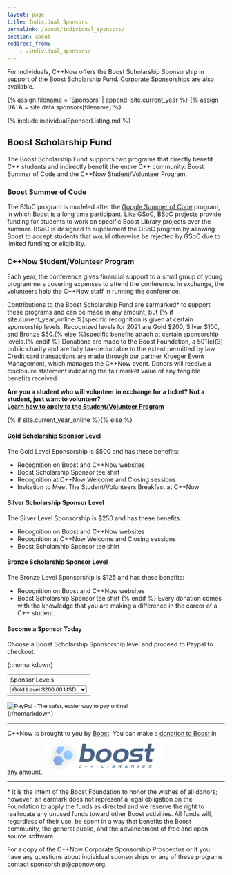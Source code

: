 ```yaml
---
layout: page
title: Individual Sponsors
permalink: /about/individual_sponsors/
section: about
redirect_from:
    - /individual_sponsors/
---
```


For individuals, C++Now offers the Boost Scholarship Sponsorship in support of the Boost Scholarship Fund. [Corporate Sponsorships](/about/corporate_sponsors/) are also available.


{% assign filename = 'Sponsors' | append: site.current_year %}
{% assign DATA = site.data.sponsors[filename] %}

{% include individualSponsorListing.md %}


## Boost Scholarship Fund

The Boost Scholarship Fund supports two programs that directly benefit C++ students and indirectly benefit the entire C++ community: Boost Summer of Code and the C++Now Student/Volunteer Program.


### Boost Summer of Code

The BSoC program is modeled after the [Google Summer of Code](https://developers.google.com/open-source/gsoc/) program, in which Boost is a long time participant. Like GSoC, BSoC projects provide funding for students to work on specific Boost Library projects over the summer. BSoC is designed to supplement the GSoC program by allowing Boost to accept students that would otherwise be rejected by GSoC due to limited funding or eligibility.



### C++Now Student/Volunteer Program

Each year, the conference gives financial support to a small group of young programmers covering expenses to attend the conference. In exchange, the volunteers help the C++Now staff in running the conference.

Contributions to the Boost Scholarship Fund are earmarked* to support these programs and can be made in any amount, but {% if site.current_year_online %}specific recognition is given at certain sponsorship levels. Recognized levels for 2021 are Gold $200, Silver $100, and Bronze $50.{% else %}specific benefits attach at certain sponsorship levels.{% endif %} Donations are made to the Boost Foundation, a 501(c)(3) public charity and are fully tax-deductable to the extent permitted by law. Credit card transactions are made through our partner Krueger Event Management, which manages the C++Now event. Donors will receive a disclosure statement indicating the fair market value of any tangible benefits received.

**Are you a student who will volunteer in exchange for a ticket? Not a student, just want to volunteer?<br>[Learn how to apply to the Student/Volunteer Program](/about/volunteer_program/)**

{% if site.current_year_online %}{% else %}
#### Gold Scholarship Sponsor Level

The Gold Level Sponsorship is $500 and has these benefits:

* Recognition on Boost and C++Now websites
* Boost Scholarship Sponsor tee shirt
* Recognition at C++Now Welcome and Closing sessions
* Invitation to Meet The Student/Volunteers Breakfast at C++Now

#### Silver Scholarship Sponsor Level

The Silver Level Sponsorship is $250 and has these benefits:

* Recognition on Boost and C++Now websites
* Recognition at C++Now Welcome and Closing sessions
* Boost Scholarship Sponsor tee shirt

#### Bronze Scholarship Sponsor Level

The Bronze Level Sponsorship is $125 and has these benefits:

* Recognition on Boost and C++Now websites
* Boost Scholarship Sponsor tee shirt
{% endif %}
Every donation comes with the knowledge that you are making a difference in the career of a C++ student.

#### Become a Sponsor Today

Choose a Boost Scholarship Sponsorship level and proceed to Paypal to checkout.

{::nomarkdown}
<form target="paypal" action="https://www.paypal.com/cgi-bin/webscr" method="post">
 <input type="hidden" name="cmd" value="_s-xclick">
 <input type="hidden" name="hosted_button_id" value="8YPSJLHDD83UN">
 <table>
  <tr>
   <td>
    <input type="hidden" name="on0" value="Sponsor Levels">Sponsor Levels
   </td>
  </tr>
  <tr>
   <td>
    <select name="os0">
     <option value="Gold Level">Gold Level $200.00 USD</option>
     <option value="Silver Level">Silver Level $100.00 USD</option>
     <option value="Bronze Level">Bronze Level $50.00 USD</option>
    </select>
   </td>
  </tr>
 </table>
 <input type="hidden" name="currency_code" value="USD">
 <input type="image" src="https://www.paypalobjects.com/en_US/i/btn/btn_cart_LG.gif" border="0" name="submit" alt="PayPal - The safer, easier way to pay online!">
 <img alt="" border="0" src="https://www.paypalobjects.com/en_US/i/scr/pixel.gif" width="1" height="1">
</form>
{:/nomarkdown}

---

C++Now is brought to you by [Boost](http://www.boost.org). You can make a [donation to Boost](http://www.boost.org/donate/) in any amount.
<a href="http://www.boost.org" class="sponsorLink" target="_blank" rel="noopener noreferrer">
    <img src="/assets/img/sponsors/boost.png" class="sponsorImage" alt="Boost">
</a>

---

<p>* It is the intent of the Boost Foundation to honor the wishes of all donors; however, an earmark does not represent a legal obligation on the Foundation to apply the funds as directed and we reserve the right to reallocate any unused funds toward other Boost activities. All funds will, regardless of their use, be spent in a way that benefits the Boost community, the general public, and the advancement of free and open source software.</p>

For a copy of the C++Now Corporate Sponsorship Prospectus or if you have any questions about individual sponsorships or any of these programs contact [sponsorship@cppnow.org](mailto:sponsorship@cppnow.org).

